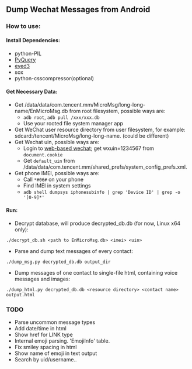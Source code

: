 ## Dump Wechat Messages from Android

### How to use:

#### Install Dependencies:
+ python-PIL
+ [PyQuery](https://pypi.python.org/pypi/pyquery/1.2.1)
+ [eyed3](http://eyed3.nicfit.net/)
+ sox
+ python-csscompressor(optional)

#### Get Necessary Data:
+ Get /data/data/com.tencent.mm/MicroMsg/long-long-name/EnMicroMsg.db from root filesystem, possible ways are:
	+ `adb root`, `adb pull /xxx/xxx.db`
	+ Use your rooted file system manager app
+ Get WeChat user resource directory from user filesystem, for example: sdcard:/tencent/MicroMsg/long-long-name. (could be different)
+ Get Wechat uin, possible ways are:
	+ Login to [web-based wechat](https://wx.qq.com); get wxuin=1234567 from `document.cookie`
	+ Get ``default_uin`` from /data/data/com.tencent.mm/shared_prefs/system_config_prefs.xml.
+ Get phone IMEI, possible ways are:
	+ Call `*#06#` on your phone
	+ Find IMEI in system settings
	+ `adb shell dumpsys iphonesubinfo | grep 'Device ID' | grep -o '[0-9]*'`

#### Run:
+ Decrypt database, will produce decrypted_db.db (for now, Linux x64 only):
```
./decrypt_db.sh <path to EnMicroMsg.db> <imei> <uin>
```
+ Parse and dump text messages of every contact:
```
./dump_msg.py decrypted_db.db output_dir
```
+ Dump messages of one contact to single-file html, containing voice messages and images:
```
./dump_html.py decrypted_db.db <resource directory> <contact name> output.html
```

### TODO
+ Parse uncommon message types
+ Add date/time in html
+ Show href for LINK type
+ Internal emoji parsing. 'EmojiInfo' table.
+ Fix smiley spacing in html
+ Show name of emoji in text output
+ Search by uid/username..
